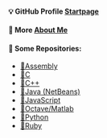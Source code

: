 <!--
GabriOliv/GabriOliv `README.md`
👋 - 👀 - 🌱 - 💞️ - 📫 - 💡 - ⚡️ - 🛠️ - 📦 - 🔩 - 🔑
-->

#### 💡 GitHub Profile [Startpage](https://gabrioliv.github.io/)
#### 🧭 More [About Me](https://www.notion.so/Gabriel-O-Laureano-ead360eb41f14fb080f0f253e193d712)
#### 💾 Some Repositories:
- [🔗Assembly](https://github.com/search?q=user%3AGabriOliv+Assembly&type=repositories)
- [🔗C](https://github.com/search?l=C&q=user%3AGabriOliv+c&type=Repositories)
- [🔗C++](https://github.com/search?q=user%3AGabriOliv+cpp&type=repositories)
- [🔗Java (NetBeans)](https://github.com/search?q=user%3AGabriOliv+netbeans&type=repositories)
- [🔗JavaScript](https://github.com/search?q=user%3AGabriOliv+javascript&type=repositories)
- [🔗Octave/Matlab](https://github.com/search?q=user%3AGabriOliv+octave&type=repositories)
- [🔗Python](https://github.com/search?q=user%3AGabriOliv+python&type=repositories)
- [🔗Ruby](https://github.com/search?q=user%3AGabriOliv+ruby&type=repositories)
